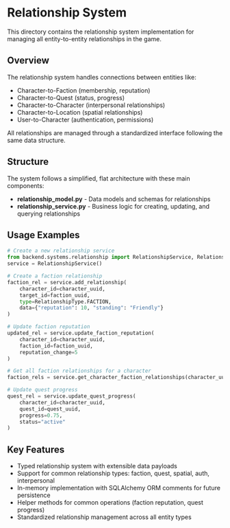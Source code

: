 # Relationship System

This directory contains the relationship system implementation for managing all entity-to-entity relationships in the game.

## Overview

The relationship system handles connections between entities like:
- Character-to-Faction (membership, reputation)
- Character-to-Quest (status, progress)
- Character-to-Character (interpersonal relationships)
- Character-to-Location (spatial relationships)
- User-to-Character (authentication, permissions)

All relationships are managed through a standardized interface following the same data structure.

## Structure

The system follows a simplified, flat architecture with these main components:

- **relationship_model.py** - Data models and schemas for relationships
- **relationship_service.py** - Business logic for creating, updating, and querying relationships

## Usage Examples

```python
# Create a new relationship service
from backend.systems.relationship import RelationshipService, RelationshipType
service = RelationshipService()

# Create a faction relationship
faction_rel = service.add_relationship(
    character_id=character_uuid,
    target_id=faction_uuid,
    type=RelationshipType.FACTION,
    data={"reputation": 10, "standing": "Friendly"}
)

# Update faction reputation
updated_rel = service.update_faction_reputation(
    character_id=character_uuid,
    faction_id=faction_uuid,
    reputation_change=5
)

# Get all faction relationships for a character
faction_rels = service.get_character_faction_relationships(character_uuid)

# Update quest progress
quest_rel = service.update_quest_progress(
    character_id=character_uuid,
    quest_id=quest_uuid,
    progress=0.75,
    status="active"
)
```

## Key Features

- Typed relationship system with extensible data payloads
- Support for common relationship types: faction, quest, spatial, auth, interpersonal
- In-memory implementation with SQLAlchemy ORM comments for future persistence
- Helper methods for common operations (faction reputation, quest progress)
- Standardized relationship management across all entity types
